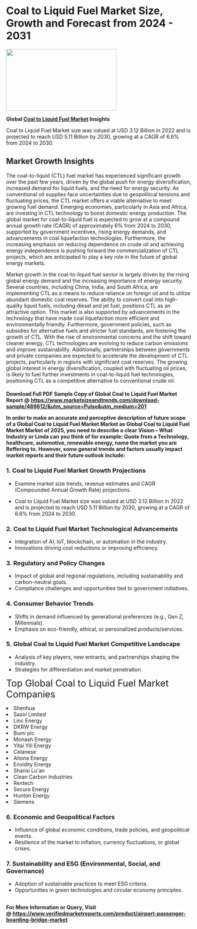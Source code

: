 <H1>Coal to Liquid Fuel Market Size, Growth and Forecast from 2024 - 2031</H1><img class="aligncenter size-medium wp-image-584254" src="https://thirdeyenews.in/wp-content/uploads/2024/09/Global-Market-Research-300x168.jpeg" alt="" width="300" height="168" /><p><strong>Global&nbsp;<a href="https://www.marketsizeandtrends.com/download-sample/489812/&amp;utm_source=Pulse&amp;utm_medium=201">Coal to Liquid Fuel Market</a> Insights</strong></p><p>Coal to Liquid Fuel Market size was valued at USD 3.12 Billion in 2022 and is projected to reach USD 5.11 Billion by 2030, growing at a CAGR of 6.6% from 2024 to 2030.</p><p><h2>Market Growth Insights</h2> <p>The coal-to-liquid (CTL) fuel market has experienced significant growth over the past few years, driven by the global push for energy diversification, increased demand for liquid fuels, and the need for energy security. As conventional oil supplies face uncertainties due to geopolitical tensions and fluctuating prices, the CTL market offers a viable alternative to meet growing fuel demand. Emerging economies, particularly in Asia and Africa, are investing in CTL technology to boost domestic energy production. The global market for coal-to-liquid fuel is expected to grow at a compound annual growth rate (CAGR) of approximately 6% from 2024 to 2030, supported by government incentives, rising energy demands, and advancements in coal liquefaction technologies. Furthermore, the increasing emphasis on reducing dependence on crude oil and achieving energy independence is pushing forward the commercialization of CTL projects, which are anticipated to play a key role in the future of global energy markets.</p> <p><a href="#"></a></p> <p>Market growth in the coal-to-liquid fuel sector is largely driven by the rising global energy demand and the increasing importance of energy security. Several countries, including China, India, and South Africa, are implementing CTL as a means to reduce reliance on foreign oil and to utilize abundant domestic coal reserves. The ability to convert coal into high-quality liquid fuels, including diesel and jet fuel, positions CTL as an attractive option. This market is also supported by advancements in the technology that have made coal liquefaction more efficient and environmentally friendly. Furthermore, government policies, such as subsidies for alternative fuels and stricter fuel standards, are fostering the growth of CTL. With the rise of environmental concerns and the shift toward cleaner energy, CTL technologies are evolving to reduce carbon emissions and improve sustainability. Additionally, partnerships between governments and private companies are expected to accelerate the development of CTL projects, particularly in regions with significant coal reserves. The growing global interest in energy diversification, coupled with fluctuating oil prices, is likely to fuel further investments in coal-to-liquid fuel technologies, positioning CTL as a competitive alternative to conventional crude oil. <h4></p><p><span class=""><strong>Download Full PDF Sample Copy of Global Coal to Liquid Fuel Market Report</strong> @ <a href="https://www.marketsizeandtrends.com/download-sample/489812/&amp;utm_source=Pulse&amp;utm_medium=201" target="_blank">https://www.marketsizeandtrends.com/download-sample/489812/&amp;utm_source=Pulse&amp;utm_medium=201</a></span></p><p>In order to make an accurate and perceptive description of future scope of a Global&nbsp;Coal to Liquid Fuel Market Market as Global&nbsp;Coal to Liquid Fuel Market Market of 2025, you need to describe a clear Vision &ndash; What Industry or Linda can you think of for example: Quote from a Technology, healthcare, automotive, renewable energy, name the market you are Reffering to. However, some general trends and factors usually impact market reports and their future outlook include:</p><h3>1.&nbsp;<strong>Coal to Liquid Fuel Market Growth Projections</strong></h3><ul><li>Examine market size trends, revenue estimates and CAGR (Compounded Annual Growth Rate) projections.</li><li><p>Coal to Liquid Fuel Market size was valued at USD 3.12 Billion in 2022 and is projected to reach USD 5.11 Billion by 2030, growing at a CAGR of 6.6% from 2024 to 2030.</p></li></ul><h3>2.&nbsp;<strong>Coal to Liquid Fuel Market Technological Advancements</strong></h3><ul><li>Integration of AI, IoT, blockchain, or automation in the industry.</li><li>Innovations driving cost reductions or improving efficiency.</li></ul><h3>3.&nbsp;<strong>Regulatory and Policy Changes</strong></h3><ul><li>Impact of global and regional regulations, including sustainability and carbon-neutral goals.</li><li>Compliance challenges and opportunities tied to government initiatives.</li></ul><h3>4.&nbsp;<strong>Consumer Behavior Trends</strong></h3><ul><li>Shifts in demand influenced by generational preferences (e.g., Gen Z, Millennials).</li><li>Emphasis on eco-friendly, ethical, or personalized products/services.</li></ul><h3>5.&nbsp;<strong>Global Coal to Liquid Fuel Market Competitive Landscape</strong></h3><ul><li>Analysis of key players, new entrants, and partnerships shaping the industry.</li><li>Strategies for differentiation and market penetration.</li></ul><p data-pm-slice="1 1 []"><span style="color: inherit; font-family: inherit; font-size: 25px;">Top Global Coal to Liquid Fuel Market Companies</span></p><div class="" data-test-id=""><p><li>Shenhua</li><li> Sasol Limited</li><li> Linc Energy</li><li> DKRW Energy</li><li> Bumi plc</li><li> Monash Energy</li><li> Yitai Yili Energy</li><li> Celanese</li><li> Altona Energy</li><li> Envidity Energy</li><li> Shanxi Lu'an</li><li> Clean Carbon Industries</li><li> Rentech</li><li> Secure Energy</li><li> Hunton Energy</li><li> Siemens</li></p></div><h3>6.&nbsp;<strong>Economic and Geopolitical Factors</strong></h3><ul><li>Influence of global economic conditions, trade policies, and geopolitical events.</li><li>Resilience of the market to inflation, currency fluctuations, or global crises.</li></ul><h3>7.&nbsp;<strong>Sustainability and ESG (Environmental, Social, and Governance)</strong></h3><ul><li>Adoption of sustainable practices to meet ESG criteria.</li><li>Opportunities in green technologies and circular economy principles.</li></ul><h2><strong style="font-size: 14px;">For More Information or Query, Visit @&nbsp;</strong><a style="background-color: #ffffff; font-size: 14px;" href="https://www.marketsizeandtrends.com/report/coal-to-liquid-fuel-market/" target="_blank">https://www.verifiedmarketreports.com/product/airport-passenger-boarding-bridge-market</a></h2>